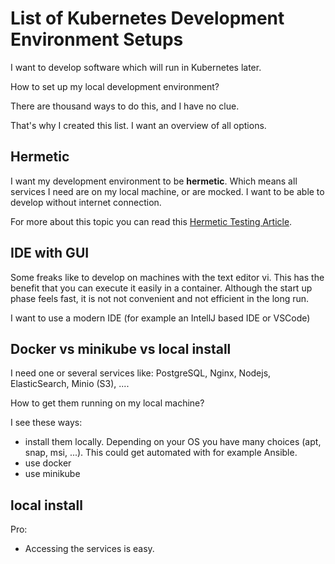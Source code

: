 # List of Kubernetes Development Environment Setups

I want to develop software which will run in Kubernetes later.

How to set up my local development environment?

There are thousand ways to do this, and I have no clue.

That's why I created this list. I want an overview of all options.

## Hermetic

I want my development environment to be **hermetic**. Which means
all services I need are on my local machine, or are mocked.
I want to be able to develop without internet connection.

For more about this topic you can read this [Hermetic Testing Article](https://testing.googleblog.com/2012/10/hermetic-servers.html).

## IDE with GUI

Some freaks like to develop on machines with the text editor vi. This has the benefit that you can execute
it easily in a container. Although the start up phase feels fast, it is not not convenient and not efficient in the long run.

I want to use a modern IDE (for example an IntellJ based IDE or VSCode)


## Docker vs minikube vs local install

I need one or several services like: PostgreSQL, Nginx, Nodejs, ElasticSearch, Minio (S3), ....

How to get them running on my local machine?

I see these ways:

* install them locally. Depending on your OS you have many choices (apt, snap, msi, ...). This could get automated with for example Ansible.
* use docker
* use minikube

## local install

Pro:
* Accessing the services is easy. 
